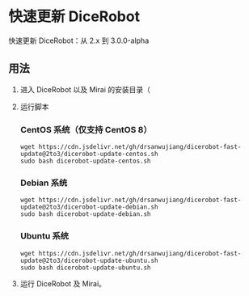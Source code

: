 # 快速更新 DiceRobot

快速更新 DiceRobot：从 2.x 到 3.0.0-alpha


## 用法

1. 进入 DiceRobot 以及 Mirai 的安装目录（
2. 运行脚本

    ### CentOS 系统（仅支持 CentOS 8）

    ```shell
    wget https://cdn.jsdelivr.net/gh/drsanwujiang/dicerobot-fast-update@2to3/dicerobot-update-centos.sh
    sudo bash dicerobot-update-centos.sh
    ```

    ### Debian 系统

    ```shell
    wget https://cdn.jsdelivr.net/gh/drsanwujiang/dicerobot-fast-update@2to3/dicerobot-update-debian.sh
    sudo bash dicerobot-update-debian.sh
    ```

    ### Ubuntu 系统

    ```shell
    wget https://cdn.jsdelivr.net/gh/drsanwujiang/dicerobot-fast-update@2to3/dicerobot-update-ubuntu.sh
    sudo bash dicerobot-update-ubuntu.sh
    ```

3. 运行 DiceRobot 及 Mirai。